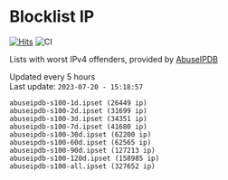 # Blocklist IP

[![Hits](https://hits.seeyoufarm.com/api/count/incr/badge.svg?url=https%3A%2F%2Fgithub.com%2Fborestad%2Fblocklist-ip%2F&count_bg=%2379C83D&title_bg=%23555555&icon=&icon_color=%23E7E7E7&title=hits&edge_flat=false)](https://hits.seeyoufarm.com)  ![CI](https://img.shields.io/github/workflow/status/borestad/blocklist-ip/CI?style=flat-square)

Lists with worst IPv4 offenders, provided by [AbuseIPDB](https://www.abuseipdb.com/)

<!-- FOOTER-PLACEHOLDER -->
Updated every 5 hours<br>
Last update: `2023-07-20 - 15:18:57`
```
abuseipdb-s100-1d.ipset (26449 ip)
abuseipdb-s100-2d.ipset (31699 ip)
abuseipdb-s100-3d.ipset (34351 ip)
abuseipdb-s100-7d.ipset (41680 ip)
abuseipdb-s100-30d.ipset (62200 ip)
abuseipdb-s100-60d.ipset (62565 ip)
abuseipdb-s100-90d.ipset (127213 ip)
abuseipdb-s100-120d.ipset (158985 ip)
abuseipdb-s100-all.ipset (327652 ip)
```
